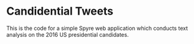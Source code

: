 # Candidential Tweets

This is the code for a simple Spyre web application which conducts text analysis on the 2016 US presidential candidates.
